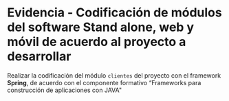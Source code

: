 # Evidencia - Codificación de módulos del software Stand alone, web y móvil de acuerdo al proyecto a desarrollar
Realizar la codificación del módulo ```clientes``` del proyecto con el framework <strong>Spring</strong>, de acuerdo con el componente formativo “Frameworks para construcción de aplicaciones con JAVA"<br>